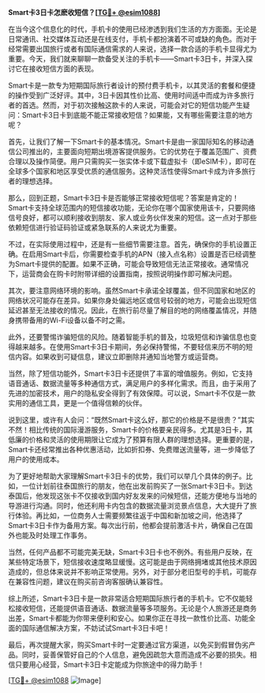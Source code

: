**Smart卡3日卡怎麽收短信？[[TG💪+ @esim1088](https://t.me/s/esim1088)]**

在当今这个信息化的时代，手机卡的使用已经渗透到我们生活的方方面面。无论是日常通讯、社交媒体互动还是在线支付，手机卡都扮演着不可或缺的角色。而对于经常需要出国旅行或者有国际通信需求的人来说，选择一款合适的手机卡显得尤为重要。今天，我们就来聊聊一款备受关注的手机卡——Smart卡3日卡，并深入探讨它在接收短信方面的表现。

Smart卡是一款专为短期国际旅行者设计的预付费手机卡，以其灵活的套餐和便捷的操作受到广泛好评。其中，3日卡因其性价比高、使用时间适中而成为许多旅行者的首选。然而，对于初次接触这款卡的人来说，可能会对它的短信功能产生疑问：Smart卡3日卡到底能不能正常接收短信？如果能，又有哪些需要注意的地方呢？

首先，让我们了解一下Smart卡的基本情况。Smart卡是由一家国际知名的移动通信公司推出的，主要面向短期出境游客提供服务。它的优势在于覆盖范围广、资费合理以及操作简便。用户只需购买一张实体卡或下载虚拟卡（即eSIM卡），即可在全球多个国家和地区享受优质的通信服务。这种灵活性使得Smart卡成为许多旅行者的理想选择。

那么，回到正题，Smart卡3日卡是否能够正常接收短信呢？答案是肯定的！Smart卡支持全球范围内的短信接收功能，无论你在哪个国家使用该卡，只要网络信号良好，都可以顺利接收到朋友、家人或业务伙伴发来的短信。这一点对于那些依赖短信进行验证码验证或紧急联系的人来说尤为重要。

不过，在实际使用过程中，还是有一些细节需要注意。首先，确保你的手机设置正确。在启用Smart卡后，你需要检查手机的APN（接入点名称）设置是否已经调整为Smart卡提供的配置。如果不正确，可能会导致短信无法正常接收。通常情况下，运营商会在购卡时附带详细的设置指南，按照说明操作即可解决问题。

其次，要注意网络环境的影响。虽然Smart卡承诺全球覆盖，但不同国家和地区的网络状况可能存在差异。如果你身处偏远地区或信号较弱的地方，可能会出现短信延迟甚至无法接收的情况。因此，在旅行前尽量了解目的地的网络覆盖情况，并随身携带备用的Wi-Fi设备以备不时之需。

此外，还要警惕诈骗短信的风险。随着智能手机的普及，垃圾短信和诈骗信息也变得越来越多。在使用Smart卡3日卡期间，务必保持警惕，不要轻信来历不明的短信内容。如果收到可疑信息，建议立即删除并通知当地警方或运营商。

当然，除了短信功能外，Smart卡3日卡还提供了丰富的增值服务。例如，它支持语音通话、数据流量等多种通信方式，满足用户的多样化需求。而且，由于采用了先进的加密技术，用户的隐私安全得到了有效保障。可以说，Smart卡不仅是一款实用的通信工具，更是一个值得信赖的伙伴。

说到这里，或许有人会问：“既然Smart卡这么好，那它的价格是不是很贵？”其实不然！相比传统的国际漫游服务，Smart卡的价格要亲民得多。尤其是3日卡，其低廉的价格和灵活的使用期限让它成为了预算有限人群的理想选择。更重要的是，Smart卡还经常推出各种优惠活动，比如折扣券、免费赠送流量等，进一步降低了用户的使用成本。

为了更好地帮助大家理解Smart卡3日卡的优势，我们可以举几个具体的例子。比如，一位计划前往泰国旅行的朋友，他在出发前购买了一张Smart卡3日卡。到达泰国后，他发现这张卡不仅接收到国内好友发来的问候短信，还能方便地与当地的导游进行沟通。同时，他还利用卡内包含的数据流量浏览景点信息，大大提升了旅行体验。再比如，一位商务人士需要频繁往返于中国和新加坡之间，他选择了Smart卡3日卡作为备用方案。每次出行前，他都会提前激活卡片，确保自己在国外也能及时处理工作事务。

当然，任何产品都不可能完美无缺，Smart卡3日卡也不例外。有些用户反映，在某些特定场景下，短信接收速度略显缓慢。这可能是由于网络拥堵或其他技术原因造成的，但总体来说并不影响正常使用。另外，对于部分老旧型号的手机，可能存在兼容性问题，建议在购买前咨询客服确认兼容性。

综上所述，Smart卡3日卡是一款非常适合短期国际旅行者的手机卡。它不仅能轻松接收短信，还能提供语音通话、数据流量等多项服务。无论是个人旅游还是商务出差，Smart卡都能为你带来便利和安心。如果你正在寻找一款性价比高、功能全面的国际通信解决方案，不妨试试Smart卡3日卡吧！

最后，再次提醒大家，购买Smart卡时一定要通过官方渠道，以免买到假冒伪劣产品。同时，妥善保管好自己的个人信息，避免因疏忽大意而造成不必要的损失。相信只要用心经营，Smart卡3日卡定能成为你旅途中的得力助手！

[[TG💪+ @esim1088](https://t.me/s/esim1088) ![Image](https://i.postimg.cc/4NQfJmqS/Snipaste-2025-05-13-00-14-12.png)]